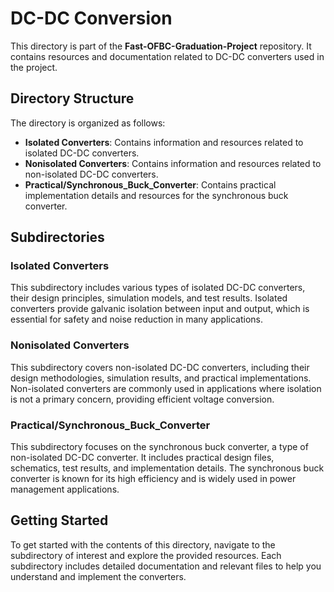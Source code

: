 # DC-DC Conversion

This directory is part of the **Fast-OFBC-Graduation-Project** repository. It contains resources and documentation related to DC-DC converters used in the project.

## Directory Structure

The directory is organized as follows:

- **Isolated Converters**: Contains information and resources related to isolated DC-DC converters.
- **Nonisolated Converters**: Contains information and resources related to non-isolated DC-DC converters.
- **Practical/Synchronous_Buck_Converter**: Contains practical implementation details and resources for the synchronous buck converter.

## Subdirectories

### Isolated Converters

This subdirectory includes various types of isolated DC-DC converters, their design principles, simulation models, and test results. Isolated converters provide galvanic isolation between input and output, which is essential for safety and noise reduction in many applications.

### Nonisolated Converters

This subdirectory covers non-isolated DC-DC converters, including their design methodologies, simulation results, and practical implementations. Non-isolated converters are commonly used in applications where isolation is not a primary concern, providing efficient voltage conversion.

### Practical/Synchronous_Buck_Converter

This subdirectory focuses on the synchronous buck converter, a type of non-isolated DC-DC converter. It includes practical design files, schematics, test results, and implementation details. The synchronous buck converter is known for its high efficiency and is widely used in power management applications.

## Getting Started

To get started with the contents of this directory, navigate to the subdirectory of interest and explore the provided resources. Each subdirectory includes detailed documentation and relevant files to help you understand and implement the converters.

